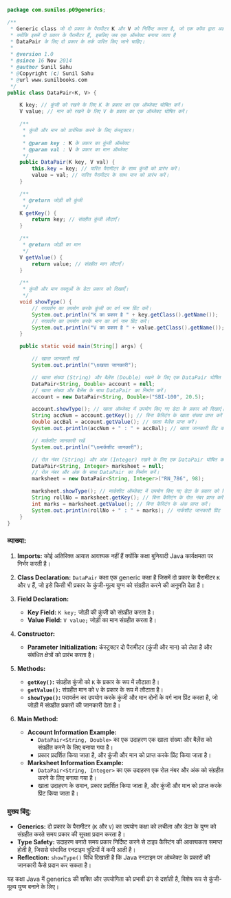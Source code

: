 ```java
package com.sunilos.p09generics;

/**
 * Generic class जो दो प्रकार के पैरामीटर K और V को निर्दिष्ट करता है, जो एक कॉमा द्वारा अलग होते हैं।
 * क्योंकि इसमें दो प्रकार के पैरामीटर हैं, इसलिए जब एक ऑब्जेक्ट बनाया जाता है
 * DataPair के लिए दो प्रकार के तर्क पारित किए जाने चाहिए।
 * 
 * @version 1.0
 * @since 16 Nov 2014
 * @author Sunil Sahu
 * @Copyright (c) Sunil Sahu
 * @url www.sunilbooks.com
 */
public class DataPair<K, V> {

    K key; // कुंजी को रखने के लिए K के प्रकार का एक ऑब्जेक्ट घोषित करें।
    V value; // मान को रखने के लिए V के प्रकार का एक ऑब्जेक्ट घोषित करें।

    /**
     * कुंजी और मान को प्रारंभिक करने के लिए कंस्ट्रक्टर।
     * 
     * @param key : K के प्रकार का कुंजी ऑब्जेक्ट
     * @param val : V के प्रकार का मान ऑब्जेक्ट
     */
    public DataPair(K key, V val) {
        this.key = key; // पारित पैरामीटर के साथ कुंजी को प्रारंभ करें।
        value = val; // पारित पैरामीटर के साथ मान को प्रारंभ करें।
    }

    /**
     * @return जोड़ी की कुंजी
     */
    K getKey() {
        return key; // संग्रहीत कुंजी लौटाएँ।
    }

    /**
     * @return जोड़ी का मान
     */
    V getValue() {
        return value; // संग्रहीत मान लौटाएँ।
    }

    /**
     * कुंजी और मान वस्तुओं के डेटा प्रकार को दिखाएँ।
     */
    void showType() {
        // परावर्तन का उपयोग करके कुंजी का वर्ग नाम प्रिंट करें।
        System.out.println("K का प्रकार है " + key.getClass().getName());
        // परावर्तन का उपयोग करके मान का वर्ग नाम प्रिंट करें।
        System.out.println("V का प्रकार है " + value.getClass().getName());
    }

    public static void main(String[] args) {

        // खाता जानकारी रखें
        System.out.println("\nखाता जानकारी");

        // खाता संख्या (String) और बैलेंस (Double) रखने के लिए एक DataPair घोषित करें
        DataPair<String, Double> account = null;
        // खाता संख्या और बैलेंस के साथ DataPair का निर्माण करें।
        account = new DataPair<String, Double>("SBI-100", 20.5);

        account.showType(); // खाता ऑब्जेक्ट में उपयोग किए गए डेटा के प्रकार को दिखाएं।
        String accNum = account.getKey(); // बिना कैस्टिंग के खाता संख्या प्राप्त करें।
        double accBal = account.getValue(); // खाता बैलेंस प्राप्त करें।
        System.out.println(accNum + " : " + accBal); // खाता जानकारी प्रिंट करें।

        // मार्कशीट जानकारी रखें
        System.out.println("\nमार्कशीट जानकारी");

        // रोल नंबर (String) और अंक (Integer) रखने के लिए एक DataPair घोषित करें
        DataPair<String, Integer> marksheet = null;
        // रोल नंबर और अंक के साथ DataPair का निर्माण करें।
        marksheet = new DataPair<String, Integer>("RN_786", 98);

        marksheet.showType(); // मार्कशीट ऑब्जेक्ट में उपयोग किए गए डेटा के प्रकार को दिखाएं।
        String rollNo = marksheet.getKey(); // बिना कैस्टिंग के रोल नंबर प्राप्त करें।
        int marks = marksheet.getValue(); // बिना कैस्टिंग के अंक प्राप्त करें।
        System.out.println(rollNo + " : " + marks); // मार्कशीट जानकारी प्रिंट करें।
    }
}
```

### व्याख्या:

1. **Imports:** कोई अतिरिक्त आयात आवश्यक नहीं हैं क्योंकि कक्षा बुनियादी Java कार्यक्षमता पर निर्भर करती है।

2. **Class Declaration:** `DataPair` कक्षा एक generic कक्षा है जिसमें दो प्रकार के पैरामीटर `K` और `V` हैं, जो इसे किसी भी प्रकार के कुंजी-मूल्य युग्म को संग्रहीत करने की अनुमति देता है।

3. **Field Declaration:**
   - **Key Field:** `K key;` जोड़ी की कुंजी को संग्रहीत करता है।
   - **Value Field:** `V value;` जोड़ी का मान संग्रहीत करता है।

4. **Constructor:**
   - **Parameter Initialization:** कंस्ट्रक्टर दो पैरामीटर (कुंजी और मान) को लेता है और संबंधित क्षेत्रों को प्रारंभ करता है।

5. **Methods:**
   - **`getKey()`:** संग्रहीत कुंजी को `K` के प्रकार के रूप में लौटाता है।
   - **`getValue()`:** संग्रहीत मान को `V` के प्रकार के रूप में लौटाता है।
   - **`showType()`:** परावर्तन का उपयोग करके कुंजी और मान दोनों के वर्ग नाम प्रिंट करता है, जो जोड़ी में संग्रहीत प्रकारों की जानकारी देता है।

6. **Main Method:**
   - **Account Information Example:**
     - `DataPair<String, Double>` का एक उदाहरण एक खाता संख्या और बैलेंस को संग्रहीत करने के लिए बनाया गया है।
     - प्रकार प्रदर्शित किया जाता है, और कुंजी और मान को प्राप्त करके प्रिंट किया जाता है।
   - **Marksheet Information Example:**
     - `DataPair<String, Integer>` का एक उदाहरण एक रोल नंबर और अंक को संग्रहीत करने के लिए बनाया गया है।
     - खाता उदाहरण के समान, प्रकार प्रदर्शित किया जाता है, और कुंजी और मान को प्राप्त करके प्रिंट किया जाता है।

### मुख्य बिंदु:
- **Generics:** दो प्रकार के पैरामीटर (`K` और `V`) का उपयोग कक्षा को लचीला और डेटा के युग्म को संग्रहीत करते समय प्रकार की सुरक्षा प्रदान करता है।
- **Type Safety:** उदाहरण बनाते समय प्रकार निर्दिष्ट करने से टाइप कैस्टिंग की आवश्यकता समाप्त होती है, जिससे संभावित रनटाइम त्रुटियों में कमी आती है।
- **Reflection:** `showType()` विधि दिखाती है कि Java रनटाइम पर ऑब्जेक्ट के प्रकारों की जानकारी कैसे प्रदान कर सकता है।

यह कक्षा Java में generics की शक्ति और उपयोगिता को प्रभावी ढंग से दर्शाती है, विशेष रूप से कुंजी-मूल्य युग्म बनाने के लिए।
